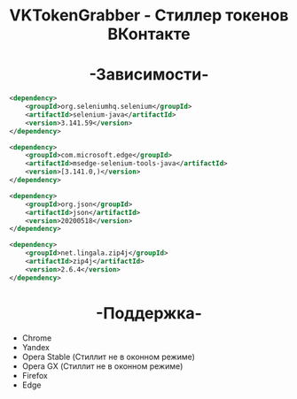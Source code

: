 <h1 align="center">VKTokenGrabber - Стиллер токенов ВКонтакте</h1>

<h1 align="center">-Зависимости- </h1>

```xml
<dependency>
    <groupId>org.seleniumhq.selenium</groupId>
    <artifactId>selenium-java</artifactId>
    <version>3.141.59</version>
</dependency>

<dependency>
    <groupId>com.microsoft.edge</groupId>
    <artifactId>msedge-selenium-tools-java</artifactId>
    <version>[3.141.0,)</version>
</dependency>

<dependency>
    <groupId>org.json</groupId>
    <artifactId>json</artifactId>
    <version>20200518</version>
</dependency>

<dependency>
    <groupId>net.lingala.zip4j</groupId>
    <artifactId>zip4j</artifactId>
    <version>2.6.4</version>
</dependency>
```

<h1 align="center">-Поддержка-</h1>

- Chrome
- Yandex
- Opera Stable (Стиллит не в оконном режиме)
- Opera GX (Стиллит не в оконном режиме)
- Firefox
- Edge